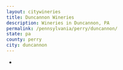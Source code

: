 ```yaml
---
layout: citywineries
title: Duncannon Wineries
description: Wineries in Duncannon, PA
permalink: /pennsylvania/perry/duncannon/
state: pa
county: perry
city: duncannon
---
```

-
